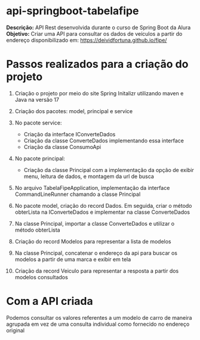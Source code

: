 # api-springboot-tabelafipe

**Descrição:** API Rest desenvolvida durante o curso de Spring Boot da Alura
**Objetivo:** Criar uma API para consultar os dados de veículos a partir do endereço disponibilizado em: https://deividfortuna.github.io/fipe/

# Passos realizados para a criação do projeto
1. Criação o projeto por meio do site Spring Initalizr utilizando maven e Java na versão 17
2. Criação dos pacotes: model, principal e service
3. No pacote service:
   - Criação da interface IConverteDados
   - Criação da classe ConverteDados implementando essa interface
   - Criação da classe ConsumoApi

4. No pacote principal:
   - Criação da classe Principal com a implementação da opção de exibir menu, leitura de dados, e montagem da url de busca
     
5. No arquivo TabelaFipeApplication, implementação da interface CommandLineRunner chamando a classe Principal
6. No pacote model, criação do record Dados. 
   Em seguida, criar o método obterLista na IConverteDados e implementar na classe ConverteDados
   
8. Na classe Principal, importar a classe ConverteDados e utilizar o método obterLista
9. Criação do record Modelos para representar a lista de modelos
10. Na classe Principal, concatenar o endereço da api para buscar os modelos a partir de uma marca e exibir em tela
11. Criação da record Veiculo para representar a resposta a partir dos modelos consultados

# Com a API criada
Podemos consultar os valores referentes a um modelo de carro de maneira agrupada em vez de uma consulta individual como fornecido no endereço original
